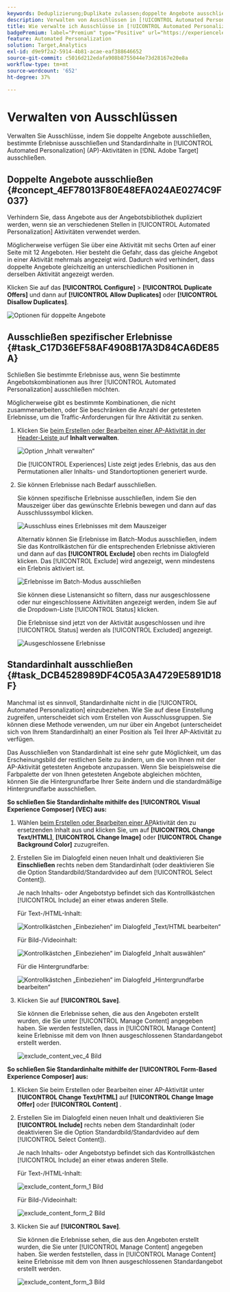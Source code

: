 ```yaml
---
keywords: Deduplizierung;Duplikate zulassen;doppelte Angebote ausschließen;Automated Personalization;doppelte Angebote nicht zulassen;ausschließen;Standardinhalt;
description: Verwalten von Ausschlüssen in [!UICONTROL Automated Personalization] (AP)-Aktivitäten.
title: Wie verwalte ich Ausschlüsse in [!UICONTROL Automated Personalization] Aktivitäten?
badgePremium: label="Premium" type="Positive" url="https://experienceleague.adobe.com/docs/target/using/introduction/intro.html?lang=en#premium newtab=true" tooltip="Hier finden Sie Informationen zum Lieferumfang von Target Premium."
feature: Automated Personalization
solution: Target,Analytics
exl-id: d9e9f2a2-5914-4b81-acae-eaf388646652
source-git-commit: c5016d212edafa908b8755044e73d28167e20e8a
workflow-type: tm+mt
source-wordcount: '652'
ht-degree: 37%

---
```


# Verwalten von Ausschlüssen

Verwalten Sie Ausschlüsse, indem Sie doppelte Angebote ausschließen, bestimmte Erlebnisse ausschließen und Standardinhalte in [!UICONTROL Automated Personalization] (AP)-Aktivitäten in [!DNL Adobe Target] ausschließen.

## Doppelte Angebote ausschließen {#concept_4EF78013F80E48EFA024AE0274C9F037}

Verhindern Sie, dass Angebote aus der Angebotsbibliothek dupliziert werden, wenn sie an verschiedenen Stellen in [!UICONTROL Automated Personalization] Aktivitäten verwendet werden.

Möglicherweise verfügen Sie über eine Aktivität mit sechs Orten auf einer Seite mit 12 Angeboten. Hier besteht die Gefahr, dass das gleiche Angebot in einer Aktivität mehrmals angezeigt wird. Dadurch wird verhindert, dass doppelte Angebote gleichzeitig an unterschiedlichen Positionen in derselben Aktivität angezeigt werden.

Klicken Sie auf das **[!UICONTROL Configure]** > **[!UICONTROL Duplicate Offers]** und dann auf **[!UICONTROL Allow Duplicates]** oder **[!UICONTROL Disallow Duplicates]**.

![Optionen für doppelte Angebote](/help/main/c-activities/t-automated-personalization/assets/duplicate_offers-new.png)

## Ausschließen spezifischer Erlebnisse {#task_C17D36EF58AF4908B17A3D84CA6DE85A}

Schließen Sie bestimmte Erlebnisse aus, wenn Sie bestimmte Angebotskombinationen aus Ihrer [!UICONTROL Automated Personalization] ausschließen möchten.

Möglicherweise gibt es bestimmte Kombinationen, die nicht zusammenarbeiten, oder Sie beschränken die Anzahl der getesteten Erlebnisse, um die Traffic-Anforderungen für Ihre Aktivität zu senken.

1. Klicken Sie [beim Erstellen oder Bearbeiten einer AP-Aktivität in der Header-Leiste ](/help/main/c-activities/t-automated-personalization/create-ap-activity.md)auf **Inhalt verwalten**.

   ![Option „Inhalt verwalten“](/help/main/c-activities/t-automated-personalization/assets/manage-content.png)

   Die [!UICONTROL Experiences] Liste zeigt jedes Erlebnis, das aus den Permutationen aller Inhalts- und Standortoptionen generiert wurde.

1. Sie können Erlebnisse nach Bedarf ausschließen.

   Sie können spezifische Erlebnisse ausschließen, indem Sie den Mauszeiger über das gewünschte Erlebnis bewegen und dann auf das Ausschlusssymbol klicken.

   ![Ausschluss eines Erlebnisses mit dem Mauszeiger](/help/main/c-activities/t-automated-personalization/assets/exclude_exp_1a.png)

   Alternativ können Sie Erlebnisse im Batch-Modus ausschließen, indem Sie das Kontrollkästchen für die entsprechenden Erlebnisse aktivieren und dann auf das **[!UICONTROL Exclude]** oben rechts im Dialogfeld klicken. Das [!UICONTROL Exclude] wird angezeigt, wenn mindestens ein Erlebnis aktiviert ist.

   ![Erlebnisse im Batch-Modus ausschließen](/help/main/c-activities/t-automated-personalization/assets/exclude_exp_2a.png)

   Sie können diese Listenansicht so filtern, dass nur ausgeschlossene oder nur eingeschlossene Aktivitäten angezeigt werden, indem Sie auf die Dropdown-Liste [!UICONTROL Status] klicken.

   Die Erlebnisse sind jetzt von der Aktivität ausgeschlossen und ihre [!UICONTROL Status] werden als [!UICONTROL Excluded] angezeigt.

   ![Ausgeschlossene Erlebnisse](/help/main/c-activities/t-automated-personalization/assets/exclude_exp_3a.png)

## Standardinhalt ausschließen {#task_DCB4528989DF4C05A3A4729E5891D18F}

Manchmal ist es sinnvoll, Standardinhalte nicht in die [!UICONTROL Automated Personalization] einzubeziehen. Wie Sie auf diese Einstellung zugreifen, unterscheidet sich vom Erstellen von Ausschlussgruppen. Sie können diese Methode verwenden, um nur über ein Angebot (unterscheidet sich von Ihrem Standardinhalt) an einer Position als Teil Ihrer AP-Aktivität zu verfügen.

Das Ausschließen von Standardinhalt ist eine sehr gute Möglichkeit, um das Erscheinungsbild der restlichen Seite zu ändern, um die von Ihnen mit der AP-Aktivität getesteten Angebote anzupassen. Wenn Sie beispielsweise die Farbpalette der von Ihnen getesteten Angebote abgleichen möchten, können Sie die Hintergrundfarbe Ihrer Seite ändern und die standardmäßige Hintergrundfarbe ausschließen.

**So schließen Sie Standardinhalte mithilfe des [!UICONTROL Visual Experience Composer] (VEC) aus:**

1. Wählen [ beim Erstellen oder Bearbeiten einer AP](/help/main/c-activities/t-automated-personalization/create-ap-activity.md)Aktivität den zu ersetzenden Inhalt aus und klicken Sie, um auf **[!UICONTROL Change Text/HTML]**, **[!UICONTROL Change Image]** oder **[!UICONTROL Change Background Color]** zuzugreifen.
1. Erstellen Sie im Dialogfeld einen neuen Inhalt und deaktivieren Sie **Einschließen** rechts neben dem Standardinhalt (oder deaktivieren Sie die Option Standardbild/Standardvideo auf dem [!UICONTROL Select Content]).

   Je nach Inhalts- oder Angebotstyp befindet sich das Kontrollkästchen [!UICONTROL Include] an einer etwas anderen Stelle.

   Für Text-/HTML-Inhalt:

   ![Kontrollkästchen „Einbeziehen“ im Dialogfeld „Text/HTML bearbeiten“](/help/main/c-activities/t-automated-personalization/assets/exclude_content_vec_1a.png)

   Für Bild-/Videoinhalt:

   ![Kontrollkästchen „Einbeziehen“ im Dialogfeld „Inhalt auswählen“](/help/main/c-activities/t-automated-personalization/assets/exclude_content_vec_2a.png)

   Für die Hintergrundfarbe:

   ![Kontrollkästchen „Einbeziehen“ im Dialogfeld „Hintergrundfarbe bearbeiten“](/help/main/c-activities/t-automated-personalization/assets/exclude_content_vec_3a.png)

1. Klicken Sie auf **[!UICONTROL Save]**.

   Sie können die Erlebnisse sehen, die aus den Angeboten erstellt wurden, die Sie unter [!UICONTROL Manage Content] angegeben haben. Sie werden feststellen, dass in [!UICONTROL Manage Content] keine Erlebnisse mit dem von Ihnen ausgeschlossenen Standardangebot erstellt werden.

   ![exclude_content_vec_4 Bild](assets/exclude_content_vec_4.png)

**So schließen Sie Standardinhalte mithilfe der [!UICONTROL Form-Based Experience Composer] aus:**

1. Klicken Sie beim Erstellen oder Bearbeiten einer AP-Aktivität unter **[!UICONTROL Change Text/HTML]** auf **[!UICONTROL Change Image Offer]** oder **[!UICONTROL Content]** .
1. Erstellen Sie im Dialogfeld einen neuen Inhalt und deaktivieren Sie **[!UICONTROL Include]** rechts neben dem Standardinhalt (oder deaktivieren Sie die Option Standardbild/Standardvideo auf dem [!UICONTROL Select Content]).

   Je nach Inhalts- oder Angebotstyp befindet sich das Kontrollkästchen [!UICONTROL Include] an einer etwas anderen Stelle.

   Für Text-/HTML-Inhalt:

   ![exclude_content_form_1 Bild](assets/exclude_content_form_1.png)

   Für Bild-/Videoinhalt:

   ![exclude_content_form_2 Bild](assets/exclude_content_form_2.png)

1. Klicken Sie auf **[!UICONTROL Save]**.

   Sie können die Erlebnisse sehen, die aus den Angeboten erstellt wurden, die Sie unter [!UICONTROL Manage Content] angegeben haben. Sie werden feststellen, dass in [!UICONTROL Manage Content] keine Erlebnisse mit dem von Ihnen ausgeschlossenen Standardangebot erstellt werden.

   ![exclude_content_form_3 Bild](assets/exclude_content_form_3.png)
